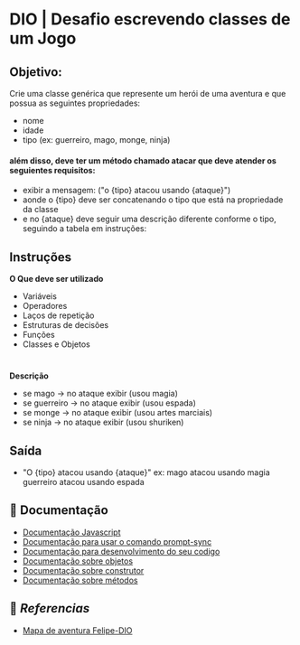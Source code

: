 
# DIO | Desafio escrevendo classes de um Jogo
## Objetivo:
Crie uma classe genérica que represente um herói de uma aventura e que possua as seguintes propriedades:

- nome
- idade
- tipo (ex: guerreiro, mago, monge, ninja)

#### além disso, deve ter um método chamado atacar que deve atender os seguientes requisitos:

- exibir a mensagem: ("o {tipo} atacou usando {ataque}")
- aonde o {tipo} deve ser concatenando o tipo que está na propriedade da classe
- e no {ataque} deve seguir uma descrição diferente conforme o tipo, seguindo a tabela em instruções:

## Instruções

**O Que deve ser utilizado**

- Variáveis
- Operadores
- Laços de repetição
- Estruturas de decisões
- Funções
- Classes e Objetos
#
**Descrição**
- se mago -> no ataque exibir (usou magia)
- se guerreiro -> no ataque exibir (usou espada)
- se monge -> no ataque exibir (usou artes marciais)
- se ninja -> no ataque exibir (usou shuriken)

## Saída

- "O {tipo} atacou usando {ataque}"
  ex: mago atacou usando magia
  guerreiro atacou usando espada

## 📘 Documentação
- [Documentação Javascript](https://developer.mozilla.org/pt-BR/docs/Web/JavaScript)
- [Documentação para usar o comando prompt-sync](https://cursos.alura.com.br/forum/topico-senti-falta-de-comandos-de-leitura-de-dados-algo-como-um-read-239179)
- [Documentação para desenvolvimento do seu codigo](https://www.w3schools.com/js/default.asp)
- [Documentação sobre objetos](https://www.w3schools.com/js/js_objects.asp)
- [Documentação sobre construtor](https://www.w3schools.com/js/js_object_constructors.asp)
- [Documentação sobre métodos](https://www.w3schools.com/js/js_object_method.asp)

## 🔎 *Referencias*
- [Mapa de aventura Felipe-DIO](https://helpful-jump-17b.notion.site/Mapa-de-aventura-91f3e9bd923842149d4dba754dc65c07)

